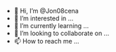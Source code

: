 - 👋 Hi, I’m @Jon08cena
- 👀 I’m interested in ...
- 🌱 I’m currently learning ...
- 💞️ I’m looking to collaborate on ...
- 📫 How to reach me ...

<!---
Jon08cena/Jon08cena is a ✨ special ✨ repository because its `README.md` (this file) appears on your GitHub profile.
You can click the Preview link to take a look at your changes.
--->
